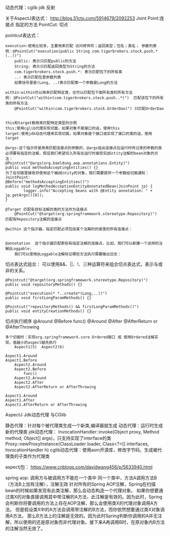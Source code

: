 ﻿动态代理：cglib jdk 反射


关于AspectJ表达式：
http://blog.51cto.com/5914679/2092253
Joint Point:连接点 指定的方法
PointCut: 切点

pointcut表达式：

	execution:使用比较多，主要用来匹配 访问修饰符；返回类型；包名；类名； 参数列表
	例：@PointCut("execution(public String com.tigerbrokers.stock.push.*(..))")
		public: 表示只匹配public的方法
		String: 表示只匹配返回类型为String的方法
		com.tigerbrokers.stock.push.*: 表示匹配包下的所有类
		..: 表示匹配任意参数列表
		如果括号里是(Long, ..)表示匹配第一个参数是Long的方法

	within:within可以用来匹配特定类，也可以匹配包下面所有类的所有方法
	例: @PointCut("within(com.tigerbrokers.stock.push..*)")  匹配该包下的所有类的所有方法
	    @PointCut("within(com.tigerbrokers.stock.OrderDao)") 只匹配OrderDao
		

	this和target都用来匹配特定类型的示例
	this:使用cglib代理实现切面，如果对象不是接口的话，使用this
	target:使用jdk动态代理来实现切面，如果对象是个接口或实现了接口的类的话，使用target

	@args:这个指示符是用来匹配连接点的参数的，@args指出连接点在运行时传过来的参数的类必须要有指定的注解，假设我们希望切入所有在运行时接受实@Entity注解的bean对象的方法：
	@Pointcut("@args(org.baeldung.aop.annotations.Entity)")
	public void methodsAcceptingEntities() {}
	为了在切面里接收并使用这个被@Entity的对象，我们需要提供一个参数给切面通知：JointPoint:
	@Before("methodsAcceptingEntities()")
	public void logMethodAcceptionEntityAnnotatedBean(JoinPoint jp) {
    		logger.info("Accepting beans with @Entity annotation: " + jp.getArgs()[0]);
	}

	@Target 匹配有目标注解的类的方法作为连接点
		@PointCut("@target(org.springframework.stereotype.Repository)")  匹配有Repository注解的连接点

	@within 这个指示器，指定匹配必须包括某个注解的的类里的所有连接点：
		

	@annotation  这个指示器匹配那些有指定注解的连接点，比如，我们可以新建一个这样的注解@Loggable:
		我们可以使用@Loggable注解标记哪些方法执行需要输出日志：
	

切点表达式组合：
	可以使用&&、||、!、三种运算符来组合切点表达式，表示与或非的关系。

	@Pointcut("@target(org.springframework.stereotype.Repository)")
	public void repositoryMethods() {}

	@Pointcut("execution(* *..create*(Long,..))")
	public void firstLongParamMethods() {}

	@Pointcut("repositoryMethods() && firstLongParamMethods()")
	public void entityCreationMethods() {}	

切点执行顺序
	@Around
	@Before
		func()
	@Around
	@After
	@AfterReturn or @AfterThrowing

	多个切面时：实现org.springframework.core.Ordered接口 或 使用Ordered注解实现，值越小的aspect越先执行
		Aspect1(5)  Aspect2(6)

	Aspect1.Around
	Aspect1.Before
		Aspect2.Around
		Aspect2.Before
			func()
		Aspect2.Around
		Aspect2.After
		Aspect2.AfterReturn or AfterThrowing

	Aspect1.Around
	Aspect1.After
	Aspect1.AfterReturn or AfterThrowing

AspectJ Jdk动态代理 与CGlib

静态代理：针对每个被代理类生成一个新类,编译器就生成
动态代理：运行时生成新的代理类
	jdk动态代理：
		InvocationHandler::invoke(Object proxy, Method method, Object[] args)，只支持实现了interface的类
		Proxy::newProxyInstance(ClassLoader loader, Class<?>[] interfaces, InvocationHandler h)
	cglib动态代理：使用asm开源库，修改字节码，生成被代理类的子类作为代理类

aspectj包：
	https://www.cnblogs.com/davidwang456/p/5633940.html


spring aop:
	调用方与被调用方不能在一个类中
	同一个类中，方法A调用方法B（方法B上加有注解），注解无效
  	针对所有的Spring AOP注解，Spring在扫描bean的时候如果发现有此类注解，那么会动态构造一个代理对象。
  	如果你想要通过类X的对象直接调用其中带注解的A方法，此注解是有效的。因为此时，Spring会判断你将要调用的方法上存在AOP注解，那么会使用类X的代理对象调用A方法。
  但是假设类X中的A方法会调用带注解的B方法，而你依然想要通过类X对象调用A方法，
  那么B方法上的注解是无效的。因为此时Spring判断你调用的A并无注解，所以使用的还是原对象而非代理对象。接下来A再调用B时，在原对象内B方法的注解当然无效了。

